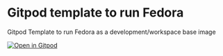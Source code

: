 Gitpod template to run Fedora
=============================

Gitpod Template to run Fedora as a development/workspace base image

[![Open in Gitpod](https://gitpod.io/button/open-in-gitpod.svg)](https://gitpod.io/#https://github.com/gbraad-devenv/gitpod-template-fedora)
